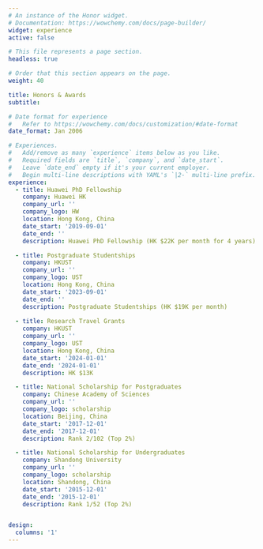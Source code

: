 ```yaml
---
# An instance of the Honor widget.
# Documentation: https://wowchemy.com/docs/page-builder/
widget: experience
active: false

# This file represents a page section.
headless: true

# Order that this section appears on the page.
weight: 40

title: Honors & Awards
subtitle:

# Date format for experience
#   Refer to https://wowchemy.com/docs/customization/#date-format
date_format: Jan 2006

# Experiences.
#   Add/remove as many `experience` items below as you like.
#   Required fields are `title`, `company`, and `date_start`.
#   Leave `date_end` empty if it's your current employer.
#   Begin multi-line descriptions with YAML's `|2-` multi-line prefix.
experience:
  - title: Huawei PhD Fellowship
    company: Huawei HK
    company_url: ''
    company_logo: HW
    location: Hong Kong, China
    date_start: '2019-09-01'
    date_end: ''
    description: Huawei PhD Fellowship (HK $22K per month for 4 years)

  - title: Postgraduate Studentships
    company: HKUST
    company_url: ''
    company_logo: UST
    location: Hong Kong, China
    date_start: '2023-09-01'
    date_end: ''
    description: Postgraduate Studentships (HK $19K per month)
  
  - title: Research Travel Grants
    company: HKUST
    company_url: ''
    company_logo: UST
    location: Hong Kong, China
    date_start: '2024-01-01'
    date_end: '2024-01-01'
    description: HK $13K

  - title: National Scholarship for Postgraduates
    company: Chinese Academy of Sciences
    company_url: ''
    company_logo: scholarship
    location: Beijing, China
    date_start: '2017-12-01'
    date_end: '2017-12-01'
    description: Rank 2/102 (Top 2%)

  - title: National Scholarship for Undergraduates
    company: Shandong University
    company_url: ''
    company_logo: scholarship
    location: Shandong, China
    date_start: '2015-12-01'
    date_end: '2015-12-01'
    description: Rank 1/52 (Top 2%)


design:
  columns: '1'
---
```


